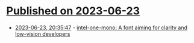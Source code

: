 # [Published on 2023-06-23](index.md)

* [2023-06-23, 20:35:47](https://lobste.rs/s/maihrd/intel_one_mono_font_aiming_for_clarity_low) - [intel-one-mono: A font aiming for clarity and low-vision developers](https://github.com/intel/intel-one-mono)
